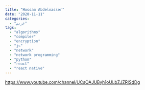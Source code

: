 ```yaml
---
title: "Hossam Abdelnasser"
date: "2020-11-11"
categories:
  - "عربي"
tags:
  - "algorithms"
  - "compiler"
  - "encryption"
  - "js"
  - "network"
  - "network programming"
  - "python"
  - "react"
  - "react native"
---
```


https://www.youtube.com/channel/UCsOAJUByh1oULbZJZRlSdDg

